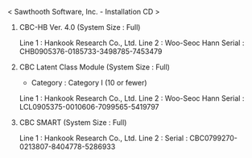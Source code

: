 < Sawthooth Software, Inc. - Installation CD >


1. CBC-HB Ver. 4.0
   (System Size : Full)

   Line 1 : Hankook Research Co., Ltd.
   Line 2 : Woo-Seoc Hann
   Serial : CHB0905376-0185733-3498785-7453479


2. CBC Latent Class Module
   (System Size : Full)
   * Category : Category I (10 or fewer) 

   Line 1 : Hankook Research Co., Ltd.
   Line 2 : Woo-Seoc Hann
   Serial : LCL0905375-0010606-7099565-5419797


3. CBC SMART
   (System Size : Full)

   Line 1 : Hankook Research Co., Ltd.
   Line 2 : 
   Serial : CBC0799270-0213807-8404778-5286933
 

